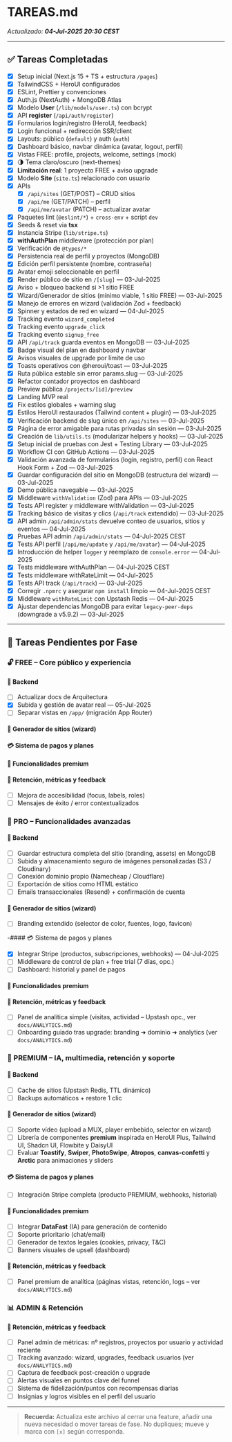# TAREAS.md

_Actualizado: **04-Jul-2025 20:30 CEST**_

---

## ✅ Tareas Completadas

- [x] Setup inicial (Next.js 15 + TS + estructura `/pages`)
- [x] TailwindCSS + HeroUI configurados
- [x] ESLint, Prettier y convenciones
- [x] Auth.js (NextAuth) + MongoDB Atlas
- [x] Modelo **User** (`/lib/models/user.ts`) con bcrypt
- [x] API **register** (`/api/auth/register`)
- [x] Formularios login/registro (HeroUI, feedback)
- [x] Login funcional + redirección SSR/client
- [x] Layouts: público (`default`) y auth (`auth`)
- [x] Dashboard básico, navbar dinámica (avatar, logout, perfil)
- [x] Vistas FREE: profile, projects, welcome, settings (mock)
- [x] 🌗 Tema claro/oscuro (next-themes)
- [x] **Limitación real**: 1 proyecto FREE + aviso upgrade
- [x] Modelo **Site** (`site.ts`) relacionado con usuario
- [x] APIs
  - [x] `/api/sites` (GET/POST) – CRUD sitios
  - [x] `/api/me` (GET/PATCH) – perfil
  - [x] `/api/me/avatar` (PATCH) – actualizar avatar
- [x] Paquetes lint (`@eslint/*`) + `cross-env` + script `dev`
- [x] Seeds & reset via **tsx**
- [x] Instancia Stripe (`lib/stripe.ts`)
- [x] **withAuthPlan** middleware (protección por plan)
- [x] Verificación de `@types/*`
- [x] Persistencia real de perfil y proyectos (MongoDB)
- [x] Edición perfil persistente (nombre, contraseña)
- [x] Avatar emoji seleccionable en perfil
- [x] Render público de sitio en `/[slug]` — 03-Jul-2025
- [x] Aviso + bloqueo backend si >1 sitio FREE
- [x] Wizard/Generador de sitios (mínimo viable, 1 sitio FREE) — 03-Jul-2025
- [x] Manejo de errores en wizard (validación Zod + feedback)
- [x] Spinner y estados de red en wizard — 04-Jul-2025
- [x] Tracking evento `wizard_completed`
- [x] Tracking evento `upgrade_click`
- [x] Tracking evento `signup_free`
- [x] API `/api/track` guarda eventos en MongoDB — 03-Jul-2025
- [x] Badge visual del plan en dashboard y navbar
- [x] Avisos visuales de upgrade por límite de uso
- [x] Toasts operativos con @heroui/toast — 03-Jul-2025
- [x] Ruta pública estable sin error params.slug — 03-Jul-2025
- [x] Refactor contador proyectos en dashboard
- [x] Preview pública `/projects/[id]/preview`
- [x] Landing MVP real
- [x] Fix estilos globales + warning slug
- [x] Estilos HeroUI restaurados (Tailwind content + plugin) — 03-Jul-2025
- [x] Verificación backend de slug único en `/api/sites` — 03-Jul-2025
- [x] Página de error amigable para rutas privadas sin sesión — 03-Jul-2025
- [x] Creación de `lib/utils.ts` (modularizar helpers y hooks) — 03-Jul-2025
- [x] Setup inicial de pruebas con Jest + Testing Library — 03-Jul-2025
- [x] Workflow CI con GitHub Actions — 03-Jul-2025
- [x] Validación avanzada de formularios (login, registro, perfil) con React Hook Form + Zod — 03-Jul-2025
- [x] Guardar configuración del sitio en MongoDB (estructura del wizard) — 03-Jul-2025
- [x] Demo pública navegable — 03-Jul-2025
- [x] Middleware `withValidation` (Zod) para APIs — 03-Jul-2025
- [x] Tests API register y middleware withValidation — 03-Jul-2025
- [x] Tracking básico de visitas y clics (`/api/track` extendido) — 03-Jul-2025
- [x] API admin `/api/admin/stats` devuelve conteo de usuarios, sitios y eventos — 04-Jul-2025
- [x] Pruebas API admin `/api/admin/stats` — 04-Jul-2025 CEST
- [x] Tests API perfil (`/api/me/update` y `/api/me/avatar`) — 04-Jul-2025
- [x] Introducción de helper `logger` y reemplazo de `console.error` — 04-Jul-2025
- [x] Tests middleware withAuthPlan — 04-Jul-2025 CEST
- [x] Tests middleware withRateLimit — 04-Jul-2025
- [x] Tests API track (`/api/track`) — 03-Jul-2025
- [x] Corregir `.npmrc` y asegurar `npm install` limpio — 04-Jul-2025 CEST
- [x] Middleware `withRateLimit` con Upstash Redis — 04-Jul-2025
- [x] Ajustar dependencias MongoDB para evitar `legacy-peer-deps` (downgrade a v5.9.2) — 03-Jul-2025

---

## 🚧 Tareas Pendientes por Fase

### 🔓 FREE – Core público y experiencia

#### 🔐 Backend
- [ ] Actualizar docs de Arquitectura
 - [x] Subida y gestión de avatar real — 05-Jul-2025
- [ ] Separar vistas en `/app/` (migración App Router)

#### 🧱 Generador de sitios (wizard)

#### 💳 Sistema de pagos y planes

#### 🌟 Funcionalidades premium

#### 🧪 Retención, métricas y feedback
- [ ] Mejora de accesibilidad (focus, labels, roles)
- [ ] Mensajes de éxito / error contextualizados

### 💼 PRO – Funcionalidades avanzadas

#### 🔐 Backend
- [ ] Guardar estructura completa del sitio (branding, assets) en MongoDB
- [ ] Subida y almacenamiento seguro de imágenes personalizadas (S3 / Cloudinary)
- [ ] Conexión dominio propio (Namecheap / Cloudflare)
- [ ] Exportación de sitios como HTML estático
- [ ] Emails transaccionales (Resend) + confirmación de cuenta

#### 🧱 Generador de sitios (wizard)
- [ ] Branding extendido (selector de color, fuentes, logo, favicon)

-#### 💳 Sistema de pagos y planes
- [x] Integrar Stripe (productos, subscripciones, webhooks) — 04-Jul-2025
- [ ] Middleware de control de plan + free trial (7 días, opc.)
- [ ] Dashboard: historial y panel de pagos

#### 🌟 Funcionalidades premium

#### 🧪 Retención, métricas y feedback
- [ ] Panel de analítica simple (visitas, actividad – Upstash opc., ver `docs/ANALYTICS.md`)
- [ ] Onboarding guiado tras upgrade: branding ➜ dominio ➜ analytics (ver `docs/ANALYTICS.md`)

### 🚀 PREMIUM – IA, multimedia, retención y soporte

#### 🔐 Backend
- [ ] Cache de sitios (Upstash Redis, TTL dinámico)
- [ ] Backups automáticos + restore 1 clic

#### 🧱 Generador de sitios (wizard)
- [ ] Soporte vídeo (upload a MUX, player embebido, selector en wizard)
- [ ] Librería de componentes **premium** inspirada en HeroUI Plus, Tailwind UI, Shadcn UI, Flowbite y DaisyUI
- [ ] Evaluar **Toastify**, **Swiper**, **PhotoSwipe**, **Atropos**, **canvas-confetti** y **Arctic** para animaciones y sliders

#### 💳 Sistema de pagos y planes
- [ ] Integración Stripe completa (producto PREMIUM, webhooks, historial)

#### 🌟 Funcionalidades premium
- [ ] Integrar **DataFast** (IA) para generación de contenido
- [ ] Soporte prioritario (chat/email)
- [ ] Generador de textos legales (cookies, privacy, T&C)
- [ ] Banners visuales de upsell (dashboard)

#### 🧪 Retención, métricas y feedback
- [ ] Panel premium de analítica (páginas vistas, retención, logs – ver `docs/ANALYTICS.md`)

### 📊 ADMIN & Retención

#### 🧪 Retención, métricas y feedback
- [ ] Panel admin de métricas: nº registros, proyectos por usuario y actividad reciente
- [ ] Tracking avanzado: wizard, upgrades, feedback usuarios (ver `docs/ANALYTICS.md`)
- [ ] Captura de feedback post-creación o upgrade
- [ ] Alertas visuales en puntos clave del funnel
- [ ] Sistema de fidelización/puntos con recompensas diarias
- [ ] Insignias y logros visibles en el perfil del usuario

---

> **Recuerda:** Actualiza este archivo al cerrar una feature, añadir una nueva necesidad o mover tareas de fase. No dupliques; mueve y marca con `[x]` según corresponda.
